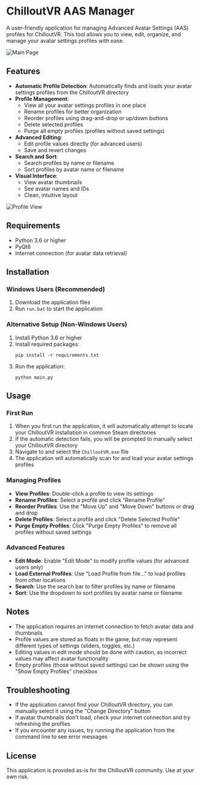 # ChilloutVR AAS Manager

A user-friendly application for managing Advanced Avatar Settings (AAS) profiles for ChilloutVR. This tool allows you to view, edit, organize, and manage your avatar settings profiles with ease.

![Main Page](https://github.com/user-attachments/assets/ad731bee-aaa0-420a-ae07-a7a5d4d07149)

## Features

- **Automatic Profile Detection**: Automatically finds and loads your avatar settings profiles from the ChilloutVR directory
- **Profile Management**:
  - View all your avatar settings profiles in one place
  - Rename profiles for better organization
  - Reorder profiles using drag-and-drop or up/down buttons
  - Delete selected profiles
  - Purge all empty profiles (profiles without saved settings)
- **Advanced Editing**:
  - Edit profile values directly (for advanced users)
  - Save and revert changes
- **Search and Sort**:
  - Search profiles by name or filename
  - Sort profiles by avatar name or filename
- **Visual Interface**:
  - View avatar thumbnails
  - See avatar names and IDs
  - Clean, intuitive layout

![Profile View](https://github.com/user-attachments/assets/62b6dc85-3308-4c7d-8144-4d5d1f4f38bf)

## Requirements

- Python 3.6 or higher
- PyQt6
- Internet connection (for avatar data retrieval)

## Installation

### Windows Users (Recommended)

1. Download the application files
2. Run `run.bat` to start the application

### Alternative Setup (Non-Windows Users)

1. Install Python 3.6 or higher
2. Install required packages:
   ```
   pip install -r requirements.txt
   ```
3. Run the application:
   ```
   python main.py
   ```

## Usage

### First Run

1. When you first run the application, it will automatically attempt to locate your ChilloutVR installation in common Steam directories
2. If the automatic detection fails, you will be prompted to manually select your ChilloutVR directory
3. Navigate to and select the `ChilloutVR.exe` file
4. The application will automatically scan for and load your avatar settings profiles

### Managing Profiles

- **View Profiles**: Double-click a profile to view its settings
- **Rename Profiles**: Select a profile and click "Rename Profile"
- **Reorder Profiles**: Use the "Move Up" and "Move Down" buttons or drag and drop
- **Delete Profiles**: Select a profile and click "Delete Selected Profile"
- **Purge Empty Profiles**: Click "Purge Empty Profiles" to remove all profiles without saved settings

### Advanced Features

- **Edit Mode**: Enable "Edit Mode" to modify profile values (for advanced users only)
- **Load External Profiles**: Use "Load Profile from file..." to load profiles from other locations
- **Search**: Use the search bar to filter profiles by name or filename
- **Sort**: Use the dropdown to sort profiles by avatar name or filename

## Notes

- The application requires an internet connection to fetch avatar data and thumbnails
- Profile values are stored as floats in the game, but may represent different types of settings (sliders, toggles, etc.)
- Editing values in edit mode should be done with caution, as incorrect values may affect avatar functionality
- Empty profiles (those without saved settings) can be shown using the "Show Empty Profiles" checkbox

## Troubleshooting

- If the application cannot find your ChilloutVR directory, you can manually select it using the "Change Directory" button
- If avatar thumbnails don't load, check your internet connection and try refreshing the profiles
- If you encounter any issues, try running the application from the command line to see error messages

## License

This application is provided as-is for the ChilloutVR community. Use at your own risk. 
